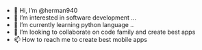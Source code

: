 - 👋 Hi, I’m @herman940
- 👀 I’m interested in software development ...
- 🌱 I’m currently learning python language ..
- 💞️ I’m looking to collaborate on code family and create best apps 
- 📫 How to reach me to create best mobile apps

<!---
herman940/herman940 is a ✨ special ✨ repository because its `README.md` (this file) appears on your GitHub profile.
You can click the Preview link to take a look at your changes.
--->
